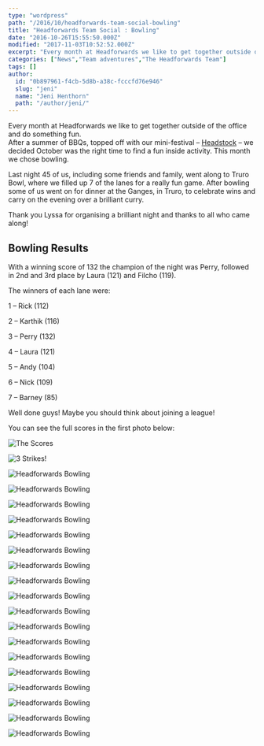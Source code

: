 ```yaml
---
type: "wordpress"
path: "/2016/10/headforwards-team-social-bowling"
title: "Headforwards Team Social : Bowling"
date: "2016-10-26T15:55:50.000Z"
modified: "2017-11-03T10:52:52.000Z"
excerpt: "Every month at Headforwards we like to get together outside of the office and do something fun. After a summer of BBQs, topped off with our mini-festival – Headstock – we decided October was the right time to find a fun inside activity. This month we chose bowling. Last night 45 of us, including some …"
categories: ["News","Team adventures","The Headforwards Team"]
tags: []
author:
  id: "0b897961-f4cb-5d8b-a38c-fcccfd76e946"
  slug: "jeni"
  name: "Jeni Henthorn"
  path: "/author/jeni/"
---
```

Every month at Headforwards we like to get together outside of the office and do something fun.  
After a summer of BBQs, topped off with our mini-festival – [Headstock](https://www.headforwards.com/2016/09/headstock-2016/) – we decided October was the right time to find a fun inside activity. This month we chose bowling.

Last night 45 of us, including some friends and family, went along to Truro Bowl, where we filled up 7 of the lanes for a really fun game. After bowling some of us went on for dinner at the Ganges, in Truro, to celebrate wins and carry on the evening over a brilliant curry.

Thank you Lyssa for organising a brilliant night and thanks to all who came along!

Bowling Results
---------------

With a winning score of 132 the champion of the night was Perry, followed in 2nd and 3rd place by Laura (121) and Filcho (119).

The winners of each lane were:

1 – Rick (112)

2 – Karthik (116)

3 – Perry (132)

4 – Laura (121)

5 – Andy (104)

6 – Nick (109)

7 – Barney (85)

Well done guys! Maybe you should think about joining a league!

You can see the full scores in the first photo below:

<section class="gallery">

![The Scores](/wp-content/uploads/2016/10/Headforwards-Bowling-2016-Scores.jpg)

![3 Strikes!](/wp-content/uploads/2016/10/Headforwards-Bowling-2016-3strikes.jpg)

![Headforwards Bowling](/wp-content/uploads/2016/10/Headforwards-Bowling-201691935.jpg)

![Headforwards Bowling](/wp-content/uploads/2016/10/Headforwards-Bowling-201684714.jpg)

![Headforwards Bowling](/wp-content/uploads/2016/10/Headforwards-Bowling-2016-ballandpins.jpg)

![Headforwards Bowling](/wp-content/uploads/2016/10/Headforwards-Bowling-2016-Bar.jpg)

![Headforwards Bowling](/wp-content/uploads/2016/10/Headforwards-Bowling-2016-Craig.jpg)

![Headforwards Bowling](/wp-content/uploads/2016/10/Headforwards-Bowling-2016-group1.jpg)

![Headforwards Bowling](/wp-content/uploads/2016/10/Headforwards-Bowling-201685440.jpg)

![Headforwards Bowling](/wp-content/uploads/2016/10/Headforwards-Bowling-201684332.jpg)

![Headforwards Bowling](/wp-content/uploads/2016/10/Headforwards-Bowling-2016-Toby.jpg)

![Headforwards Bowling](/wp-content/uploads/2016/10/Headforwards-Bowling-2016-Toby-strike.jpg)

![Headforwards Bowling](/wp-content/uploads/2016/10/Headforwards-Bowling-2016-Pool.jpg)

![Headforwards Bowling](/wp-content/uploads/2016/10/Headforwards-Bowling-2016-Lyssa.jpg)

![Headforwards Bowling](/wp-content/uploads/2016/10/Headforwards-Bowling-2016-shoes.jpg)

![Headforwards Bowling](/wp-content/uploads/2016/10/Headforwards-Bowling-2016-team.jpg)

![Headforwards Bowling](/wp-content/uploads/2016/10/Headforwards-Bowling-2016-winner.jpg)

![Headforwards Bowling](/wp-content/uploads/2016/10/Headforwards-Bowling-201691930.jpg)

![Headforwards Bowling](/wp-content/uploads/2016/10/Headforwards-Bowling-2016-group.jpg)

![Headforwards Bowling](/wp-content/uploads/2016/10/Headforwards-Bowling-201684443.jpg)

</section>

